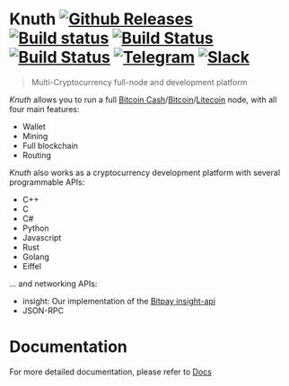 <!-- <a target="_blank" href="http://semver.org">![Version][badge.version]</a> -->

# Knuth <a target="_blank" href="https://github.com/k-nuth/node-exe/releases">![Github Releases][badge.release]</a> <a target="_blank" href="https://travis-ci.org/k-nuth/node-exe">![Build status][badge.Travis]</a> <a target="_blank" href="https://ci.appveyor.com/projects/k-nuth/node-exe">![Build Status][badge.Appveyor]</a> <a target="_blank" href="https://cirrus-ci.com/github/k-nuth/node-exe">![Build Status][badge.Cirrus]</a> <a target="_blank" href="https://t.me/knuth_cash">![Telegram][badge.telegram]</a> <a target="_blank" href="https://k-nuth.slack.com/">![Slack][badge.slack]</a>

> Multi-Cryptocurrency full-node and development platform

*Knuth* allows you to run a full [Bitcoin Cash](https://www.bitcoincash.org/)/[Bitcoin](https://bitcoin.org/)/[Litecoin](https://litecoin.org/) node,
with all four main features:
  * Wallet
  * Mining
  * Full blockchain
  * Routing

*Knuth* also works as a cryptocurrency development platform with several programmable APIs:
  * C++
  * C
  * C#
  * Python
  * Javascript
  * Rust
  * Golang
  * Eiffel

... and networking APIs: 
  * insight: Our implementation of the [Bitpay insight-api](https://github.com/bitpay/insight-api)
  * JSON-RPC
  
# Documentation

For more detailed documentation, please refer to [Docs](https://k-nuth.github.io/docfx/index.html)

<!-- Links -->
[badge.Travis]: https://travis-ci.org/k-nuth/node-exe.svg?branch=dev
[badge.Appveyor]: https://ci.appveyor.com/api/projects/status/github/k-nuth/node-exe?svg=true&branch=dev
[badge.Cirrus]: https://api.cirrus-ci.com/github/k-nuth/node-exe.svg?branch=dev
[badge.version]: https://badge.fury.io/gh/k-nuth%2Fkth-node-exe.svg
[badge.release]: https://img.shields.io/github/release/k-nuth/node-exe.svg

[badge.telegram]: https://img.shields.io/badge/telegram-badge-blue.svg?logo=telegram
[badge.slack]: https://img.shields.io/badge/slack-badge-orange.svg?logo=slack

<!-- [badge.Gitter]: https://img.shields.io/badge/gitter-join%20chat-blue.svg -->

